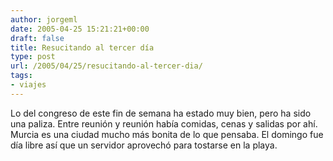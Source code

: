 ```yaml
---
author: jorgeml
date: 2005-04-25 15:21:21+00:00
draft: false
title: Resucitando al tercer día
type: post
url: /2005/04/25/resucitando-al-tercer-dia/
tags:
- viajes
---
```


Lo del congreso de este fin de semana ha estado muy bien, pero ha sido una paliza. Entre reunión y reunión había comidas, cenas y salidas por ahí. Murcia es una ciudad mucho más bonita de lo que pensaba. El domingo fue día libre así que un servidor aprovechó para tostarse en la playa.
